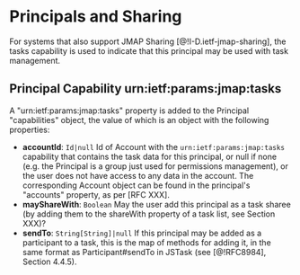 # Principals and Sharing

For systems that also support JMAP Sharing [@!I-D.ietf-jmap-sharing], the tasks capability is used to indicate that this principal may be used with task management.

## Principal Capability urn:ietf:params:jmap:tasks

A "urn:ietf:params:jmap:tasks" property is added to the Principal "capabilities" object, the value of which is an object with the following properties:

- **accountId**: `Id|null`
  Id of Account with the `urn:ietf:params:jmap:tasks` capability that
  contains the task data for this principal, or null if none (e.g. the Principal is a group just used for permissions management), or the user does not have access to any data in the account. The corresponding Account object can be found in the principal's "accounts" property, as per [RFC XXX].
- **mayShareWith**: `Boolean`
  May the user add this principal as a task sharee (by adding them to the
  shareWith property of a task list, see Section XXX)?
- **sendTo**: `String[String]|null`
  If this principal may be added as a participant to a task, this is the map of methods for adding it, in the same format as Participant#sendTo in JSTask (see [@!RFC8984], Section 4.4.5).
